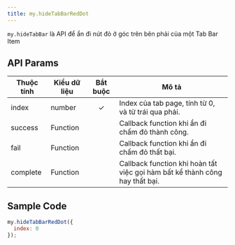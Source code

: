 ```yaml
---
title: my.hideTabBarRedDot
---
```


`my.hideTabBar` là API để ẩn đi nút đỏ ở góc trên bên phải của một Tab Bar Item

## API Params

| Thuộc tính | Kiểu dữ liệu     | Bắt buộc  | Mô tả                                                          |
| ---------- | -------- | :------: | --------------------------------------------------------------------- |
| index      | number   | ✓      | Index của tab page, tính từ 0, và từ trái qua phải.                   |
| success    | Function |          | Callback function khi ẩn đi chấm đỏ thành công.                                     |
| fail       | Function |          | Callback function khi ẩn đi chấm đỏ thất bại.                                       |
| complete   | Function |          | Callback function khi hoàn tất việc gọi hàm bất kể thành công hay thất bại. |

## Sample Code

```js
my.hideTabBarRedDot({
  index: 0
});
```


